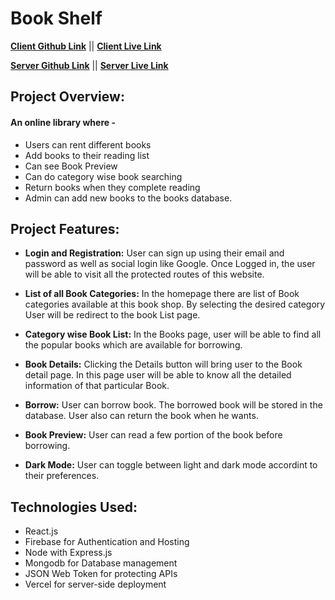 # Book Shelf
**[ Client Github Link](https://github.com/smbmunna/bookshelf)** ||
**[ Client Live Link](https://bookshelf-e4b68.web.app/)**

**[ Server Github Link](https://github.com/smbmunna/bookshelf-server)** ||
**[ Server Live Link](https://bookshelfserver-brown.vercel.app/)**

##  Project Overview: 
#### An online library where -  
- Users can rent different books 
- Add books to their reading list 
- Can see Book Preview 
- Can do category wise book searching
- Return books when they complete reading
- Admin can add new books to the books database.  

##  Project Features: 

- **Login and Registration:** User can sign up using their email and password as well as social login like Google. Once Logged in, the user will be able to visit all the protected routes of this website. 

- **List of all Book Categories:** In the homepage there are list of Book categories available at this book shop. By selecting the desired category User will be redirect to the book List page. 

- **Category wise Book List:** In the Books page, user will be able to find all the popular books which are available for borrowing. 

- **Book Details:** Clicking the Details button will bring user to the Book detail page. In this page user will be able to know all the detailed information of that particular Book. 

- **Borrow:** User can borrow book. The borrowed book will be stored in the database. User also can return the book when he wants. 

- **Book Preview:** User can read a few portion of the book before borrowing. 

- **Dark Mode:** User can toggle between light and dark mode accordint to their preferences. 


##  Technologies Used: 
- React.js 
- Firebase for Authentication and Hosting
- Node with Express.js
- Mongodb for Database management
- JSON Web Token for protecting APIs
- Vercel for server-side deployment

